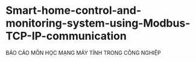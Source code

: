 # Smart-home-control-and-monitoring-system-using-Modbus-TCP-IP-communication
BÁO CÁO MÔN HỌC MẠNG MÁY TÍNH TRONG CÔNG NGHIỆP
